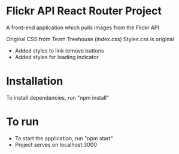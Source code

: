 # Flickr API React Router Project
A front-end application which pulls images from the Flickr API

Original CSS from Team Treehouse (index.css)
Styles.css is original
   - Added styles to link remove buttons
   - Added styles for loading indicator

# Installation
To install dependancies, run "npm install"

# To run
 - To start the application, run "npm start"
 - Project serves on localhost:3000